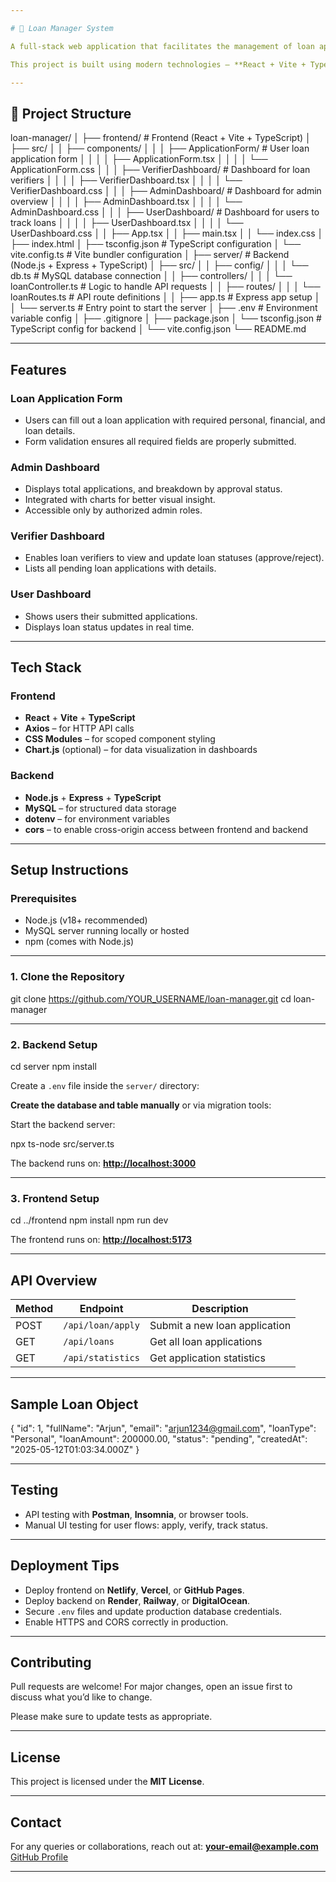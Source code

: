 ```yaml
---

# 💼 Loan Manager System

A full-stack web application that facilitates the management of loan applications, approvals, and monitoring through user-friendly dashboards for Admins, Verifiers, and Users.

This project is built using modern technologies — **React + Vite + TypeScript** on the frontend and **Node.js + Express + TypeScript + MySQL** on the backend.

---
```


## 📁 Project Structure

loan-manager/
│
├── frontend/                         # Frontend (React + Vite + TypeScript)
│   ├── src/
│   │   ├── components/
│   │   │   ├── ApplicationForm/      # User loan application form
│   │   │   │   ├── ApplicationForm.tsx
│   │   │   │   └── ApplicationForm.css
│   │   │   ├── VerifierDashboard/    # Dashboard for loan verifiers
│   │   │   │   ├── VerifierDashboard.tsx
│   │   │   │   └── VerifierDashboard.css
│   │   │   ├── AdminDashboard/       # Dashboard for admin overview
│   │   │   │   ├── AdminDashboard.tsx
│   │   │   │   └── AdminDashboard.css
│   │   │   ├── UserDashboard/        # Dashboard for users to track loans
│   │   │   │   ├── UserDashboard.tsx
│   │   │   │   └── UserDashboard.css
│   │   ├── App.tsx
│   │   ├── main.tsx
│   │   └── index.css
│   ├── index.html
│   ├── tsconfig.json                # TypeScript configuration
│   └── vite.config.ts               # Vite bundler configuration
│
├── server/                           # Backend (Node.js + Express + TypeScript)
│   ├── src/
│   │   ├── config/
│   │   │   └── db.ts                # MySQL database connection
│   │   ├── controllers/
│   │   │   └── loanController.ts    # Logic to handle API requests
│   │   ├── routes/
│   │   │   └── loanRoutes.ts        # API route definitions
│   │   ├── app.ts                   # Express app setup
│   │   └── server.ts                # Entry point to start the server
│   ├── .env                         # Environment variable config
│   ├── .gitignore
│   ├── package.json
│   └── tsconfig.json                # TypeScript config for backend
│    └── vite.config.json
└── README.md

---

## Features

### Loan Application Form
- Users can fill out a loan application with required personal, financial, and loan details.
- Form validation ensures all required fields are properly submitted.

### Admin Dashboard
- Displays total applications, and breakdown by approval status.
- Integrated with charts for better visual insight.
- Accessible only by authorized admin roles.

### Verifier Dashboard
- Enables loan verifiers to view and update loan statuses (approve/reject).
- Lists all pending loan applications with details.

### User Dashboard
- Shows users their submitted applications.
- Displays loan status updates in real time.

---

## Tech Stack

### Frontend
- **React** + **Vite** + **TypeScript**
- **Axios** – for HTTP API calls
- **CSS Modules** – for scoped component styling
- **Chart.js** (optional) – for data visualization in dashboards

### Backend
- **Node.js** + **Express** + **TypeScript**
- **MySQL** – for structured data storage
- **dotenv** – for environment variables
- **cors** – to enable cross-origin access between frontend and backend

---

## Setup Instructions

### Prerequisites

- Node.js (v18+ recommended)
- MySQL server running locally or hosted
- npm (comes with Node.js)

---

### 1️. Clone the Repository

git clone https://github.com/YOUR_USERNAME/loan-manager.git
cd loan-manager

---

### 2️. Backend Setup

cd server
npm install

Create a `.env` file inside the `server/` directory:

**Create the database and table manually** or via migration tools:

Start the backend server:

npx ts-node src/server.ts

The backend runs on: **[http://localhost:3000](http://localhost:3000)**

---

### 3️. Frontend Setup

cd ../frontend
npm install
npm run dev

The frontend runs on: **[http://localhost:5173](http://localhost:5173)**

---

## API Overview

| Method | Endpoint                | Description                    |
| ------ | ----------------------- | ------------------------------ |
| POST   | `/api/loan/apply`       | Submit a new loan application  |
| GET    | `/api/loans`            | Get all loan applications      |
| GET    | `/api/statistics`       | Get application statistics     |

---

## Sample Loan Object

{
  "id": 1,
  "fullName": "Arjun",
  "email": "arjun1234@gmail.com",
  "loanType": "Personal",
  "loanAmount": 200000.00,
  "status": "pending",
  "createdAt": "2025-05-12T01:03:34.000Z"
}

---

## Testing

* API testing with **Postman**, **Insomnia**, or browser tools.
* Manual UI testing for user flows: apply, verify, track status.

---

## Deployment Tips

* Deploy frontend on **Netlify**, **Vercel**, or **GitHub Pages**.
* Deploy backend on **Render**, **Railway**, or **DigitalOcean**.
* Secure `.env` files and update production database credentials.
* Enable HTTPS and CORS correctly in production.

---

## Contributing

Pull requests are welcome! For major changes, open an issue first to discuss what you’d like to change.

Please make sure to update tests as appropriate.

---

## License

This project is licensed under the **MIT License**.

---

## Contact

For any queries or collaborations, reach out at:
**[your-email@example.com](mailto:mmallikarjun4368@gmail.com)**
[GitHub Profile](https://github.com/MMALLIKARJUN2312)

---
